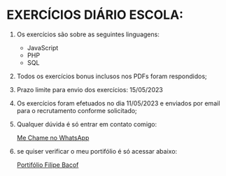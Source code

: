 # EXERCÍCIOS DIÁRIO ESCOLA:
1. Os exercícios são sobre as seguintes linguagens:
    - JavaScript
    - PHP
    - SQL

2. Todos os exercícios bonus inclusos nos PDFs foram respondidos;

3. Prazo limite para envio dos exercícios: 15/05/2023

4. Os exercícios foram efetuados no dia 11/05/2023 e enviados por email para o recrutamento conforme solicitado;

5. Qualquer dúvida é só entrar em contato comigo:
   <!-- [Me Chame no WhatsApp](https://wa.me/5551994456865?text=Ol%C3%A1%2C+verifiquei+seus+exerc%C3%ADcios+e+gostaria+de+falar+sobre+uma+vaga+de+programador) -->
   <a href="https://wa.me/5551994456865?text=Ol%C3%A1%2C+verifiquei+seus+exerc%C3%ADcios+e+gostaria+de+falar+sobre+uma+vaga+de+programador" target="_blank">Me Chame no WhatsApp</a>

6. se quiser verificar o meu portifólio é só acessar abaixo:
   <!-- [Portifólio Filipe Bacof](https://portifolio-filipe-bacof.vercel.app/) -->
   <a href="https://portifolio-filipe-bacof.vercel.app/" target="_blank">Portifólio Filipe Bacof</a>